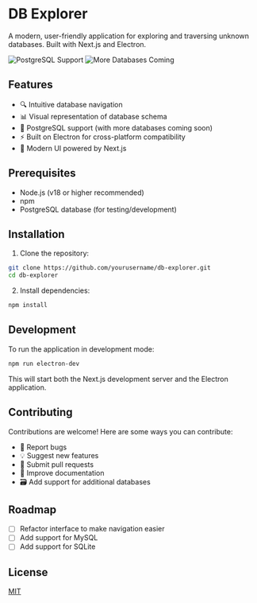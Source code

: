 # DB Explorer

A modern, user-friendly application for exploring and traversing unknown databases. Built with Next.js and Electron.

![PostgreSQL Support](https://img.shields.io/badge/PostgreSQL-✓-success)
![More Databases Coming](https://img.shields.io/badge/More%20Databases-Coming%20Soon-blue)

## Features

- 🔍 Intuitive database navigation
- 📊 Visual representation of database schema
- 🐘 PostgreSQL support (with more databases coming soon)
- ⚡ Built on Electron for cross-platform compatibility
- 🚀 Modern UI powered by Next.js

## Prerequisites

- Node.js (v18 or higher recommended)
- npm
- PostgreSQL database (for testing/development)

## Installation

1. Clone the repository:
```bash
git clone https://github.com/yourusername/db-explorer.git
cd db-explorer
```

2. Install dependencies:
```bash
npm install
```

## Development

To run the application in development mode:

```bash
npm run electron-dev
```

This will start both the Next.js development server and the Electron application.

## Contributing

Contributions are welcome! Here are some ways you can contribute:

- 🐛 Report bugs
- 💡 Suggest new features
- 🔧 Submit pull requests
- 📝 Improve documentation
- 🗃️ Add support for additional databases

## Roadmap

- [ ] Refactor interface to make navigation easier
- [ ] Add support for MySQL
- [ ] Add support for SQLite

## License

[MIT](LICENSE)
